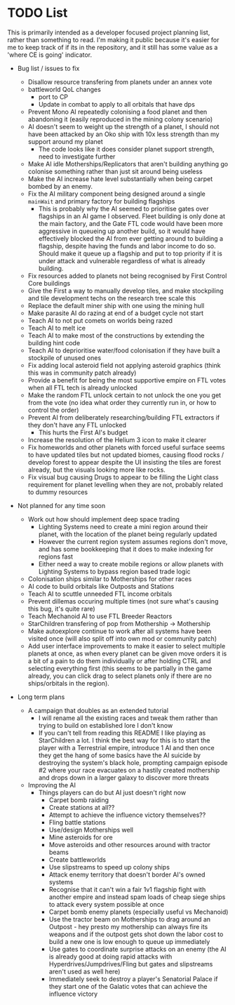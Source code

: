 # TODO List

This is primarily intended as a developer focused project planning list, rather than something to read. I'm making it public because it's easier for me to keep track of if its in the repository, and it still has some value as a 'where CE is going' indicator.

- Bug list / issues to fix
  - Disallow resource transfering from planets under an annex vote
  - battleworld QoL changes
    - port to CP
    - Update in combat to apply to all orbitals that have dps
  - Prevent Mono AI repeatedly colonising a food planet and then abandoning it (easily reproduced in the mining colony scenario)
  - AI doesn't seem to weight up the strength of a planet, I should not have been attacked by an Oko ship with 10x less strength than my support around my planet
    - The code looks like it does consider planet support strength, need to investigate further
  - Make AI idle Motherships/Replicators that aren't building anything go colonise something rather than just sit around being useless
  - Make the AI increase hate level substantially when being carpet bombed by an enemy.
  - Fix the AI military component being designed around a single `mainWait` and primary factory for building flagships
    - This is probably why the AI seemed to prioritise gates over flagships in an AI game I observed. Fleet building is only done at the main factory, and the Gate FTL code would have been more aggressive in queueing up another build, so it would have effectively blocked the AI from ever getting around to building a flagship, despite having the funds and labor income to do so. Should make it queue up a flagship and put to top priority if it is under attack and vulnerable regardless of what is already building.
  - Fix resources added to planets not being recognised by First Control Core buildings
  - Give the First a way to manually develop tiles, and make stockpiling and tile development techs on the research tree scale this
  - Replace the default miner ship with one using the mining hull
  - Make parasite AI do razing at end of a budget cycle not start
  - Teach AI to not put comets on worlds being razed
  - Teach AI to melt ice
  - Teach AI to make most of the constructions by extending the building hint code
  - Teach AI to deprioritise water/food colonisation if they have built a stockpile of unused ones
  - Fix adding local asteroid field not applying asteroid graphics (think this was in community patch already)
  - Provide a benefit for being the most supportive empire on FTL votes when all FTL tech is already unlocked
  - Make the random FTL unlock certain to not unlock the one you get from the vote (no idea what order they currently run in, or how to control the order)
  - Prevent AI from deliberately researching/building FTL extractors if they don't have any FTL unlocked
    - This hurts the First AI's budget
  - Increase the resolution of the Helium 3 icon to make it clearer
  - Fix homeworlds and other planets with forced useful surface seems to have updated tiles but not updated biomes, causing flood rocks / develop forest to appear despite the UI insisting the tiles are forest already, but the visuals looking more like rocks.
  - Fix visual bug causing Drugs to appear to be filling the Light class requirement for planet levelling when they are not, probably related to dummy resources

- Not planned for any time soon
  - Work out how should implement deep space trading
    - Lighting Systems need to create a mini region around their planet, with the location of the planet being regularly updated
    - However the current region system assumes regions don't move, and has some bookkeeping that it does to make indexing for regions fast
    - Either need a way to create mobile regions or allow planets with Lighting Systems to bypass region based trade logic
  - Colonisation ships similar to Motherships for other races
  - AI code to build orbitals like Outposts and Stations
  - Teach AI to scuttle unneeded FTL income orbitals
  - Prevent dillemas occuring multiple times (not sure what's causing this bug, it's quite rare)
  - Teach Mechanoid AI to use FTL Breeder Reactors
  - StarChildren transfering of pop from Mothership -> Mothership
  - Make autoexplore continue to work after all systems have been visited once (will also split off into own mod or community patch)
  - Add user interface improvements to make it easier to select multiple planets at once, as when every planet can be given move orders it is a bit of a pain to do them individually or after holding CTRL and selecting everything first (this seems to be partially in the game already, you can click drag to select planets only if there are no ships/orbitals in the region).
- Long term plans
  - A campaign that doubles as an extended tutorial
    - I will rename all the existing races and tweak them rather than trying to build on established lore I don't know
    - If you can't tell from reading this README I like playing as StarChildren a lot. I think the best way for this is to start the player with a Terrestrial empire, introduce 1 AI and then once they get the hang of some basics have the AI suicide by destroying the system's black hole, prompting campaign episode #2 where your race evacuates on a hastily created mothership and drops down in a larger galaxy to discover more threats
  - Improving the AI
    - Things players can do but AI just doesn't right now
      - Carpet bomb raiding
      - Create stations at all??
      - Attempt to achieve the influence victory themselves??
      - Fling battle stations
      - Use/design Motherships well
      - Mine asteroids for ore
      - Move asteroids and other resources around with tractor beams
      - Create battleworlds
      - Use slipstreams to speed up colony ships
      - Attack enemy territory that doesn't border AI's owned systems
      - Recognise that it can't win a fair 1v1 flagship fight with another empire and instead spam loads of cheap siege ships to attack every system possible at once
      - Carpet bomb enemy planets (especially useful vs Mechanoid)
      - Use the tractor beam on Motherships to drag around an Outpost - hey presto my mothership can always fire its weapons and if the outpost gets shot down the labor cost to build a new one is low enough to queue up immediately
      - Use gates to coordinate surprise attacks on an enemy (the AI is already good at doing rapid attacks with Hyperdrives/Jumpdrives/Fling but gates and slipstreams aren't used as well here)
      - Immediately seek to destroy a player's Senatorial Palace if they start one of the Galatic votes that can achieve the influence victory
